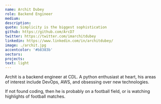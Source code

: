 ```yaml
---
name: Archit Dubey
role: Backend Engineer
medium:
description:
quote: Simplicity is the biggest sophistication
github: https://github.com/ArcD7
twitter: https://twitter.com/imarchitdubey
linkedin: https://www.linkedin.com/in/architdubey/
image: ./archit.jpg
accentcolor: '#b8383b'
sectors: 
projects:
text: light
---
```


Archit is a backend engineer at CDL. A python enthusiast at heart, his areas of interest include DevOps, AWS, and obsessing over new technologies. 

If not found coding, then he is probably on a football field, or is watching highlights of football matches. 